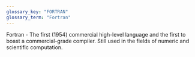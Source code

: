 ```yaml
---
glossary_key: "FORTRAN"
glossary_term: "Fortran"
---
```


Fortran - The first (1954) commercial high-level language and the first to boast a commercial-grade compiler. Still used in the fields of numeric and scientific computation.
